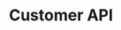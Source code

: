 ---
title: "Customer API"
weight: 20
desc: "Embed a mobile chat window in an Android application."
color: "#4484e7"
---